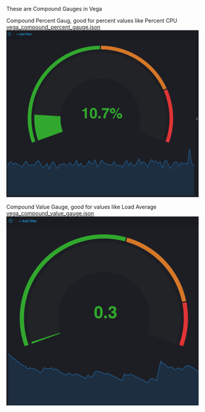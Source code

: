 These are Compound Gauges in Vega

Compound Percent Gaug, good for percent values like Percent CPU
[vega_compound_percent_gauge.json](./vega_compound_percent_gauge.json)
![Compound Percent Gauge](./vega-compound-percent-gauge.png ) 


Compound Value Gauge, good for values like Load Average
[vega_compound_value_gauge.json](./vega_compound_value_gauge.json)
![Compound Value Gauge](./vega-compound-value-gauge.png )


